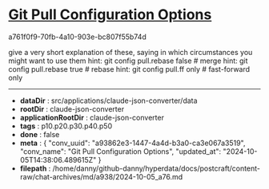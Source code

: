# [Git Pull Configuration Options](https://claude.ai/chat/a93862e3-1447-4a4d-b3a0-ca3e067a3519)

a761f0f9-70fb-4a10-903e-bc807f55b74d

give a very short explanation of these, saying in which circumstances you might want to use them
hint:   git config pull.rebase false  # merge
hint:   git config pull.rebase true   # rebase
hint:   git config pull.ff only       # fast-forward only

---

* **dataDir** : src/applications/claude-json-converter/data
* **rootDir** : claude-json-converter
* **applicationRootDir** : claude-json-converter
* **tags** : p10.p20.p30.p40.p50
* **done** : false
* **meta** : {
  "conv_uuid": "a93862e3-1447-4a4d-b3a0-ca3e067a3519",
  "conv_name": "Git Pull Configuration Options",
  "updated_at": "2024-10-05T14:38:06.489615Z"
}
* **filepath** : /home/danny/github-danny/hyperdata/docs/postcraft/content-raw/chat-archives/md/a938/2024-10-05_a76.md